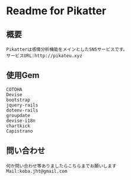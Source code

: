 # Readme for Pikatter
## 概要
	Pikatterは感情分析機能をメインとしたSNSサービスです。
	サービスURL:http://pikateu.xyz
## 使用Gem
	COTOHA
	Devise
	bootstrap
	jquery-rails
	dotenv-rails
	groupdate
	devise-i18n
	chartkick
	Capistrano
## 問い合わせ
	何か問い合わせ等ありましたらこちらまでお願いします
	Mail:koba.jht@gmail.com